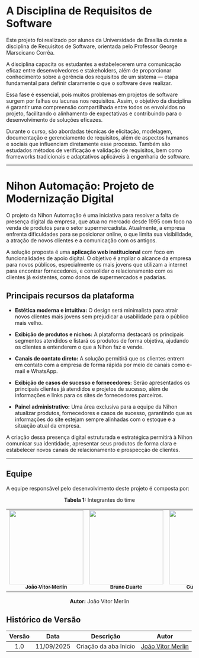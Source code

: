 # A Disciplina de Requisitos de Software

Este projeto foi realizado por alunos da Universidade de Brasília durante a disciplina de Requisitos de Software, orientada pelo Professor George Marscicano Corrêa.

A disciplina capacita os estudantes a estabelecerem uma comunicação eficaz entre desenvolvedores e stakeholders, além de proporcionar conhecimento sobre a gerência dos requisitos de um sistema — etapa fundamental para definir claramente o que o software deve realizar.

Essa fase é essencial, pois muitos problemas em projetos de software surgem por falhas ou lacunas nos requisitos. Assim, o objetivo da disciplina é garantir uma compreensão compartilhada entre todos os envolvidos no projeto, facilitando o alinhamento de expectativas e contribuindo para o desenvolvimento de soluções eficazes.

Durante o curso, são abordadas técnicas de elicitação, modelagem, documentação e gerenciamento de requisitos, além de aspectos humanos e sociais que influenciam diretamente esse processo. Também são estudados métodos de verificação e validação de requisitos, bem como frameworks tradicionais e adaptativos aplicáveis à engenharia de software.

---

# Nihon Automação: Projeto de Modernização Digital

O projeto da Nihon Automação é uma iniciativa para resolver a falta de presença digital da empresa, que atua no mercado desde 1995 com foco na venda de produtos para o setor supermercadista. Atualmente, a empresa enfrenta dificuldades para se posicionar online, o que limita sua visibilidade, a atração de novos clientes e a comunicação com os antigos.

A solução proposta é uma **aplicação web institucional** com foco em funcionalidades de apoio digital. O objetivo é ampliar o alcance da empresa para novos públicos, especialmente os mais jovens que utilizam a internet para encontrar fornecedores, e consolidar o relacionamento com os clientes já existentes, como donos de supermercados e padarias.

## Principais recursos da plataforma

- **Estética moderna e intuitiva:** O design será minimalista para atrair novos clientes mais jovens sem prejudicar a usabilidade para o público mais velho.

- **Exibição de produtos e nichos:** A plataforma destacará os principais segmentos atendidos e listará os produtos de forma objetiva, ajudando os clientes a entenderem o que a Nihon faz e vende.

- **Canais de contato direto:** A solução permitirá que os clientes entrem em contato com a empresa de forma rápida por meio de canais como e-mail e WhatsApp.

- **Exibição de casos de sucesso e fornecedores:** Serão apresentados os principais clientes já atendidos e projetos de sucesso, além de informações e links para os sites de fornecedores parceiros.

- **Painel administrativo:** Uma área exclusiva para a equipe da Nihon atualizar produtos, fornecedores e casos de sucesso, garantindo que as informações do site estejam sempre alinhadas com o estoque e a situação atual da empresa.

A criação dessa presença digital estruturada e estratégica permitirá à Nihon comunicar sua identidade, apresentar seus produtos de forma clara e estabelecer novos canais de relacionamento e prospecção de clientes.

---

## Equipe
A equipe responsável pelo desenvolvimento deste projeto é composta por:

<p align="center"><strong>Tabela 1:</strong> Integrantes do time</p>

<table>
    <tr>
    <td align="center"><a href="https://github.com/jvopBR"><img src="https://avatars.githubusercontent.com/u/95287980?v=4" width="200px;" alt=""/><br/><sub><b>João Vitor Merlin</b></sub></a><br/>
    <td align="center"><a href="https://github.com/bbduarte"><img src="https://avatars.githubusercontent.com/u/72686972?v=4" width="200px;" alt=""/><br /><sub><b>Bruno Duarte</b></sub></a><br/>
    <td align="center"><a href="https://github.com/GFlyan"><img src="https://avatars.githubusercontent.com/u/125363377?v=4" width="200px;" alt=""/><br /><sub><b>Guilherme Flyan</b></sub></a><br/>
    <td align="center"><a href="https://github.com/JoaoGuilherme14"><img src="https://avatars.githubusercontent.com/u/168047871?v=4" width="200px;" alt=""/><br /><sub><b>João Guilherme</b></sub></a><br/>
    <td align="center"><a href="https://github.com/Marjoriemitzi"><img src="https://avatars.githubusercontent.com/u/165108208?v=4" width="200px;" alt=""/><br /><sub><b>Marjorie Mitzi</b></sub></a><br/>
    <td align="center"><a href="https://github.com/YasminDayrell"><img src="https://avatars.githubusercontent.com/u/163954591?v=4" width="200px;" alt=""/><br /><sub><b>Yasmin Dayrell</b></sub></a><br/>
    </tr>
</table>

<p align="center"><strong>Autor:</strong>  João Vitor Merlin</p>


## Histórico de Versão

| Versão | Data | Descrição  | Autor    |   
| :-----: | :----: | :----------: | :------------: |
| 1.0 | 11/09/2025 | Criação da aba Inicio | [João Vitor Merlin](https://github.com/JvopBR) | 

